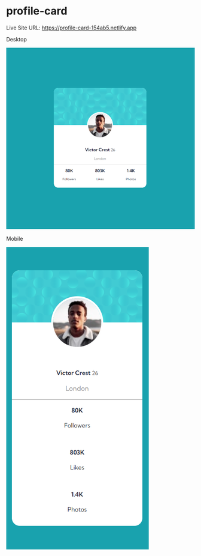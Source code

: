 # profile-card

Live Site URL: https://profile-card-154ab5.netlify.app

Desktop

![](end%20result/Screenshot%202022-06-09%20195159.png)

Mobile

![](end%20result/Screenshot%202022-06-09%20195219.png)
